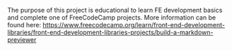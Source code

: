 The purpose of this project is educational to learn FE development basics and complete one of FreeCodeCamp projects. More information can be found here: https://www.freecodecamp.org/learn/front-end-development-libraries/front-end-development-libraries-projects/build-a-markdown-previewer
